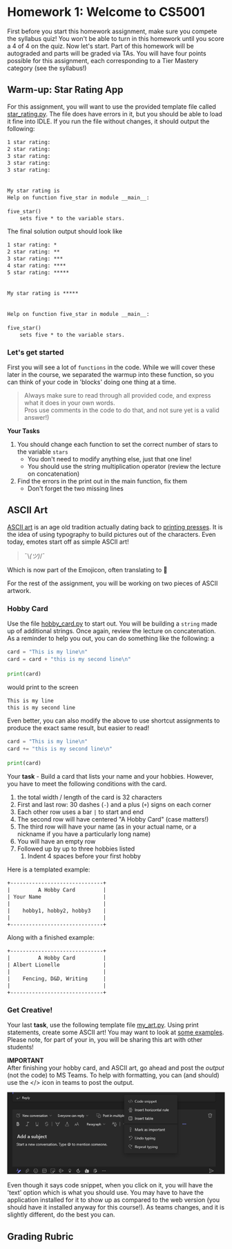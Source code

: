 # Homework 1: Welcome to CS5001

First before you start this homework assignment, make sure you compete the syllabus quiz! You won't be able to turn in this homework until you score a 4 of 4 on the quiz. Now let's start. Part of this homework will be autograded and parts will be graded via TAs. You will have four points possible for this assignment, each corresponding to a Tier Mastery category (see the syllabus!)



## Warm-up: Star Rating App

For this assignment, you will want to use the provided template file called [star_rating.py](star_rating.py). The file does have errors in it, but you should be able to load it fine into IDLE. If you run the file without changes, it should output the following:

```text
1 star rating: 
2 star rating:
3 star rating:
3 star rating:
3 star rating:


My star rating is
Help on function five_star in module __main__:

five_star()
    sets five * to the variable stars.
```

The final solution output should look like

```text
1 star rating: *
2 star rating: **
3 star rating: ***
4 star rating: ****
5 star rating: *****


My star rating is *****


Help on function five_star in module __main__:

five_star()
    sets five * to the variable stars.
```

### Let's get started

First you will see a lot of `functions` in the code. While we will cover these later in the course, we separated the warmup into these function, so you can think of your code in 'blocks' doing one thing at a time. 
> Always make sure to read through all provided code, and express what it does in your own words.  
>     Pros use comments in the code to do that, and not sure yet is  a valid answer!)

**Your Tasks**  
1. You should change each function to set the correct number of stars to the variable `stars` 
   * You don't need to modify anything else, just that one line!
   * You should use the string multiplication operator (review the lecture on concatenation)
2. Find the errors in the print out in the main function, fix them
   * Don't forget the two missing lines




## ASCII Art

[ASCII art](https://en.wikipedia.org/wiki/ASCII_art) is an age old tradition actually dating back to [printing presses](https://en.wikipedia.org/wiki/ASCII_art#/media/File:Brooklyn-Daily-Eagle-1875-01-06.png). It is the idea of using typography to build pictures out of the characters.  Even  today, emotes start off as simple ASCII art! 

>  ¯\\_(ツ)_/¯

Which is now part of the Emojicon, often translating to 🤷

For the rest of the assignment, you will be working on two pieces of ASCII artwork. 

### Hobby Card

Use the file  [hobby_card.py](hobby_card.py) to start out. You will be building a `string` made up of additional strings. Once again,
review the lecture on concatenation. As a reminder to help you out, you can do something like the following:
a
```python
card = "This is my line\n"
card = card + "this is my second line\n"

print(card)
```

would print to the screen
```text
This is my line
this is my second line
```

Even better, you can also modify the above to use shortcut assignments to produce the exact same result, but easier to read!

```python
card = "This is my line\n"
card += "this is my second line\n"

print(card)
```

Your **task** - Build a card that lists your name and your hobbies. However, you have to meet the following conditions with the card.

1. the total width / length of the card is 32 characters
2. First and last row: 30 dashes (`-`) and a plus (`+`) signs on each corner
2. Each other row uses a bar `|` to start and end
3. The second row will have centered "A Hobby Card" (case matters!)
4. The third row will have your name (as in your actual name, or a nickname if you have a particularly long name)
5. You will have an empty row
6. Followed up by up to three hobbies listed
   1. Indent 4 spaces before your first hobby

Here is a templated example:
```text
+------------------------------+
|         A Hobby Card         |
| Your Name                    |
|                              |
|    hobby1, hobby2, hobby3    |
|                              |
+------------------------------+
```

Along with a finished example:

```text
+------------------------------+
|         A Hobby Card         |
| Albert Lionelle              |
|                              |
|    Fencing, D&D, Writing     |
|                              |
+------------------------------+
```


### Get Creative!

Your last **task**, use the following template file [my_art.py](my_art.py). Using print statements, create some ASCII art! You may want to look at [some examples](https://www.asciiart.eu/). Please note, for part of your in, you will be sharing this art with other students!

**IMPORTANT**  
After finishing your hobby card, and ASCII art, go ahead and post the *output* (not the code) to MS Teams.  To help with formatting, you can (and should) use the </> icon in teams to post the output.

![Teams post example](teams_post.png)

Even though it says code snippet, when you click on it, you will have the 'text' option which is what you should use. You may have to have the application installed for it to show up as compared to the web version (you should have it installed anyway for this course!). As teams changes, and it is slightly different, do the best you can.




## Grading Rubric